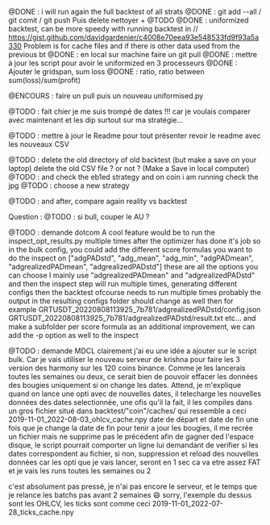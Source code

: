 


@DONE : i will run again the full backtest of all strats
@DONE : git add --all / git comit / git push Puis delete nettoyer + @TODO
@DONE : uniformized backtest, can be more speedy with running backtest in //
        https://gist.github.com/davidgardenier/c4008e70eea93e548533fd9f93a5a330
        Problem is for cache files and if there is other data used from the previous bt
@DONE : en local sur machine faire un git pull
@DONE : mettre à jour les script pour avoir le uniformized en 3 processeurs
@DONE : Ajouter le gridspan, sum loss
@DONE : ratio, ratio between sum(loss)/sum(profit)




@ENCOURS : faire un pull puis un nouveau uniformised.py

@TODO : fait chier je me suis trompé de dates !!! car je voulais comparer avec maintenant et les dip
        surtout sur ma stratégie...

@TODO : mettre à jour le Readme pour tout présenter
        revoir le readme avec les nouveaux CSV

@TODO : delete the old directory of old backtest (but make a save on your laptop)
         delete the old CSV file ? or not ? (Make a Save in local computer)
@TODO : and check the eb1ed strategy and on coin i am running check the jpg
@TODO : choose a new strategy

@TODO : and after, compare again reality vs backtest


Question :
@TODO : si bull, couper le AU ?


@TODO : demande dotcom
A cool feature would be to run the inspect_opt_results.py multiple times after the optimizer has done it's job
so in the bulk config, you could add the different score formulas you want to do the inspect on
["adgPADstd", "adg_mean", "adg_min", "adgPADmean", "adgrealizedPADmean", "adgrealizedPADstd"]
these are all the options you can choose
I mainly use "adgrealizedPADmean" and "adgrealizedPADstd"
and then the inspect step will run multiple times, generating different configs
then the backtest ofcourse needs to run multiple times
probably the output in the resulting configs folder should change as well then
for example
GRTUSDT_20220808113925_7b781/adgrealizedPADstd/config.json
GRTUSDT_20220808113925_7b781/adgrealizedPADstd/result.txt
etc...
and make a subfolder per score formula
as an additional improvement, we can add the -p option as well to the inspect

@TODO : demande MDCL
clairement
j'ai eu une idée a ajouter sur le script bulk. Car je vais utiliser le nouveau serveur de krishna pour faire les 3 version des harmony sur les 120 coins binance. Comme je les lancerais toutes les semaines ou deux, ce serait bien de pouvoir effacer les données des bougies uniquement si on change les dates.
Attend, je m'explique
quand on lance une opti avec de nouvelles dates, il telecharge les nouvelles données des dates selectionnée, une ofis qu'il la fait, il les compiles dans un gros fichier situé dans backtest/"coin"/caches/
qui ressemble a ceci
2019-11-01_2022-08-03_ohlcv_cache.npy
date de départ et date de fin
une fois que je change la date de fin pour tenir a jour les bougies, il me recrée un fichier mais ne supprime pas le précédent
afin de gagner ded l'espace disque, le script pourrait comporter un ligne lui demandant de verifier si les dates correspondent au fichier, si non, suppression
et reload des nouvelles données
car les opti que je vais lancer, seront en 1 sec
ca va etre assez FAT
et je vais les runs toutes les semaines ou 2


c'est absolument pas pressé, je n'ai pas encore le serveur, et le temps que je relance les batchs pas avant 2 semaines 😄
sorry, l'exemple du dessus sont les OHLCV, les ticks sont comme ceci
2019-11-01_2022-07-28_ticks_cache.npy 

